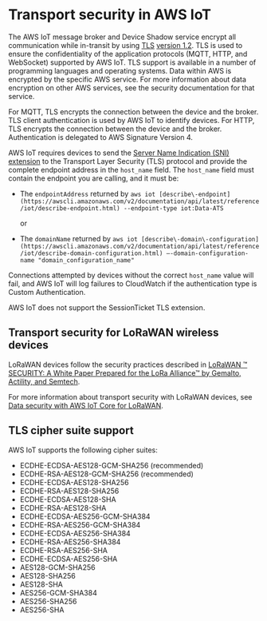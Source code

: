 # Transport security in AWS IoT<a name="transport-security"></a>

The AWS IoT message broker and Device Shadow service encrypt all communication while in\-transit by using [TLS](https://en.wikipedia.org/wiki/Transport_Layer_Security) [version 1\.2](https://en.wikipedia.org/wiki/Transport_Layer_Security#TLS_1.2)\. TLS is used to ensure the confidentiality of the application protocols \(MQTT, HTTP, and WebSocket\) supported by AWS IoT\. TLS support is available in a number of programming languages and operating systems\. Data within AWS is encrypted by the specific AWS service\. For more information about data encryption on other AWS services, see the security documentation for that service\.

For MQTT, TLS encrypts the connection between the device and the broker\. TLS client authentication is used by AWS IoT to identify devices\. For HTTP, TLS encrypts the connection between the device and the broker\. Authentication is delegated to AWS Signature Version 4\.

AWS IoT requires devices to send the [Server Name Indication \(SNI\) extension](https://tools.ietf.org/html/rfc3546#section-3.1) to the Transport Layer Security \(TLS\) protocol and provide the complete endpoint address in the `host_name` field\. The `host_name` field must contain the endpoint you are calling, and it must be:
+ The `endpointAddress` returned by `aws iot [describe\-endpoint](https://awscli.amazonaws.com/v2/documentation/api/latest/reference/iot/describe-endpoint.html) --endpoint-type iot:Data-ATS`

  or
+ The `domainName` returned by `aws iot [describe\-domain\-configuration](https://awscli.amazonaws.com/v2/documentation/api/latest/reference/iot/describe-domain-configuration.html) –-domain-configuration-name "domain_configuration_name"`

Connections attempted by devices without the correct `host_name` value will fail, and AWS IoT will log failures to CloudWatch if the authentication type is Custom Authentication\.

AWS IoT does not support the SessionTicket TLS extension\.

## Transport security for LoRaWAN wireless devices<a name="tls-lorawan"></a>

LoRaWAN devices follow the security practices described in [LoRaWAN ™ SECURITY: A White Paper Prepared for the LoRa Alliance™ by Gemalto, Actility, and Semtech](https://lora-alliance.org/sites/default/files/2019-05/lorawan_security_whitepaper.pdf)\. 

For more information about transport security with LoRaWAN devices, see [Data security with AWS IoT Core for LoRaWAN](connect-iot-lorawan-security.md)\.

## TLS cipher suite support<a name="tls-cipher-suite-support"></a>

AWS IoT supports the following cipher suites:
+ ECDHE\-ECDSA\-AES128\-GCM\-SHA256 \(recommended\)
+ ECDHE\-RSA\-AES128\-GCM\-SHA256 \(recommended\)
+ ECDHE\-ECDSA\-AES128\-SHA256
+ ECDHE\-RSA\-AES128\-SHA256
+ ECDHE\-ECDSA\-AES128\-SHA
+ ECDHE\-RSA\-AES128\-SHA
+ ECDHE\-ECDSA\-AES256\-GCM\-SHA384
+ ECDHE\-RSA\-AES256\-GCM\-SHA384
+ ECDHE\-ECDSA\-AES256\-SHA384
+ ECDHE\-RSA\-AES256\-SHA384
+ ECDHE\-RSA\-AES256\-SHA
+ ECDHE\-ECDSA\-AES256\-SHA
+ AES128\-GCM\-SHA256
+ AES128\-SHA256
+ AES128\-SHA
+ AES256\-GCM\-SHA384
+ AES256\-SHA256
+ AES256\-SHA